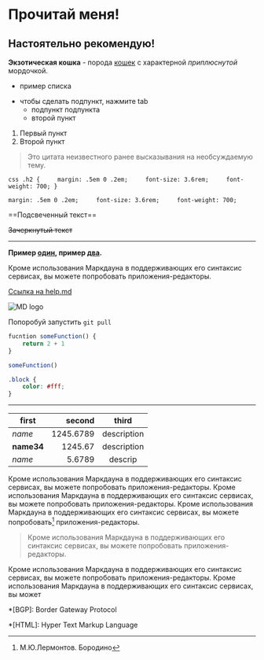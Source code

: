# Прочитай меня!

## Настоятельно рекомендую!

**Экзотическая кошка** - порода [кошек](https://ru.wikipedia.org/wiki/Кошка) с характерной *приплюснутой* мордочкой.

+ пример списка
* чтобы сделать подпункт, нажмите tab
	- подпункт подпункта 
	* второй пункт

1. Первый пункт
2. Второй пункт

> Это цитата неизвестного ранее высказывания на необсуждаемую тему.

```css .h2 {     margin: .5em 0 .2em;     font-size: 3.6rem;     font-weight: 700; }     ```

`margin: .5em 0 .2em;     font-size: 3.6rem;     font-weight: 700;`

==Подсвеченный текст==

~~Зачеркнутый текст~~

---

**Пример [один][1], пример [два][2].**

[1]: https://google.ru "Гугл" 
[2]: https://yandex.ru "Яндекс"


Кроме использования Маркдауна в поддерживающих его синтаксис сервисах, вы можете попробовать приложения-редакторы.

[Ссылка на help.md](doc/help.md)


![MD logo](https://cdn0.iconfinder.com/data/icons/octicons/1024/markdown-512.png "MD logo")

Попоробуй запустить `git pull`

```javascript
fucntion someFunction() {
	return 2 + 1
}

someFunction()
```

```css
.block {
	color: #fff;
}

```
-- -

first | second | third |
--- | ---: | :---: 
*name* | 1245.6789 | description
**name34** | 1245.67 | description
*name* | 5.6789 | descrip

Кроме использования Маркдауна в поддерживающих его синтаксис сервисах, вы можете попробовать приложения-редакторы. Кроме использования Маркдауна в поддерживающих его синтаксис сервисах, вы можете попробовать приложения-редакторы.
Кроме использования Маркдауна в поддерживающих его синтаксис сервисах, вы можете попробовать[^1] приложения-редакторы.

> Кроме использования Маркдауна в поддерживающих его синтаксис сервисах, вы можете попробовать приложения-редакторы.

Кроме использования Маркдауна в поддерживающих его синтаксис сервисах, вы можете попробовать приложения-редакторы. Кроме использования Маркдауна в поддерживающих его синтаксис сервисах, вы может


*[BGP]:  Border Gateway Protocol

*[HTML]: Hyper Text Markup Language

[^1]: М.Ю.Лермонтов. Бородино